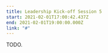 ```yaml
---
title: Leadership Kick-off Session 5
start: 2021-02-01T17:00:42.437Z
end: 2021-02-01T19:00:00.000Z
link: "#"
---
```

TODO.